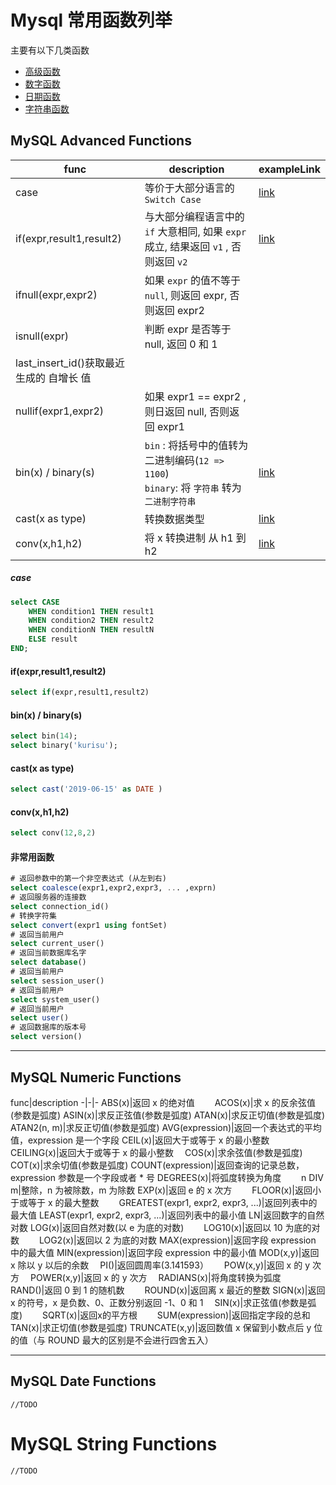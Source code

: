 
# Mysql 常用函数列举 

主要有以下几类函数 

* [高级函数](#mysql-advanced-functions)
* [数字函数](#mysql-numeric-functions)
* [日期函数](#mysql-date-functions)
* [字符串函数](#mysql-string-functions)

## MySQL Advanced Functions

func|description|exampleLink
-|-|-
case|等价于大部分语言的 `Switch Case`|[link](#case)
if(expr,result1,result2)|与大部分编程语言中的 `if` 大意相同, 如果 `expr` 成立, 结果返回 `v1` , 否则返回 `v2`|[link](#if-expr-result1-result2-)
ifnull(expr,expr2)|如果 `expr` 的值不等于 `null`, 则返回 expr, 否则返回 expr2
isnull(expr)|判断 expr 是否等于 null, 返回 0 和 1
last_insert_id()获取最近生成的 自增长 值|
nullif(expr1,expr2)|如果 expr1 == expr2 ,则日返回 null, 否则返回 expr1
bin(x) / binary(s)| `bin` : 将括号中的值转为二进制编码(`12 => 1100`) <br>`binary`: 将 `字符串` 转为 `二进制字符串`|[link](#bin-x-binary-s-)
cast(x as type)  |转换数据类型|[link](#cast-x-as-type-)
conv(x,h1,h2)|将 x 转换进制 从 h1 到 h2|[link](#conv-x-h1-h2-)

##### case

```sql
select CASE
    WHEN condition1 THEN result1
    WHEN condition2 THEN result2
    WHEN conditionN THEN resultN
    ELSE result
END;
```

#### if(expr,result1,result2)

```sql
select if(expr,result1,result2)
```

#### bin(x) / binary(s)

```sql
select bin(14);
select binary('kurisu');
```  
          
#### cast(x as type)  

```sql
select cast('2019-06-15' as DATE )
```

#### conv(x,h1,h2)
    
```sql
select conv(12,8,2)
```
    
#### 非常用函数

```sql
# 返回参数中的第一个非空表达式 (从左到右)
select coalesce(expr1,expr2,expr3, ... ,exprn)
# 返回服务器的连接数
select connection_id()
# 转换字符集
select convert(expr1 using fontSet)
# 返回当前用户
select current_user()
# 返回当前数据库名字
select database()
# 返回当前用户	
select session_user()	
# 返回当前用户	
select system_user()	
# 返回当前用户	
select user()	
# 返回数据库的版本号
select version()	
```

---

## MySQL Numeric Functions
func|description
-|-|-
ABS(x)|返回 x 的绝对值　　
ACOS(x)|求 x 的反余弦值(参数是弧度)
ASIN(x)|求反正弦值(参数是弧度)
ATAN(x)|求反正切值(参数是弧度)
ATAN2(n, m)|求反正切值(参数是弧度)
AVG(expression)|返回一个表达式的平均值，expression 是一个字段
CEIL(x)|返回大于或等于 x 的最小整数　
CEILING(x)|返回大于或等于 x 的最小整数　
COS(x)|求余弦值(参数是弧度)
COT(x)|求余切值(参数是弧度)
COUNT(expression)|返回查询的记录总数，expression 参数是一个字段或者 * 号
DEGREES(x)|将弧度转换为角度　　
n DIV m|整除，n 为被除数，m 为除数
EXP(x)|返回 e 的 x 次方　　
FLOOR(x)|返回小于或等于 x 的最大整数　　
GREATEST(expr1, expr2, expr3, ...)|返回列表中的最大值
LEAST(expr1, expr2, expr3, ...)|返回列表中的最小值
LN|返回数字的自然对数
LOG(x)|返回自然对数(以 e 为底的对数)　　
LOG10(x)|返回以 10 为底的对数　　
LOG2(x)|返回以 2 为底的对数
MAX(expression)|返回字段 expression 中的最大值
MIN(expression)|返回字段 expression 中的最小值
MOD(x,y)|返回 x 除以 y 以后的余数　
PI()|返回圆周率(3.141593）　　
POW(x,y)|返回 x 的 y 次方　
POWER(x,y)|返回 x 的 y 次方　
RADIANS(x)|将角度转换为弧度　　
RAND()|返回 0 到 1 的随机数　　
ROUND(x)|返回离 x 最近的整数
SIGN(x)|返回 x 的符号，x 是负数、0、正数分别返回 -1、0 和 1　
SIN(x)|求正弦值(参数是弧度)　　
SQRT(x)|返回x的平方根　　
SUM(expression)|返回指定字段的总和
TAN(x)|求正切值(参数是弧度)
TRUNCATE(x,y)|返回数值 x 保留到小数点后 y 位的值（与 ROUND 最大的区别是不会进行四舍五入）

---

## MySQL Date Functions

`//TODO`

# MySQL String Functions

`//TODO`